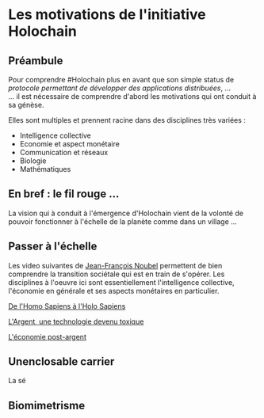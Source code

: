 # Les motivations de l'initiative Holochain

## Préambule
Pour comprendre #Holochain plus en avant que son simple status de _protocole permettant de développer des applications distribuées_, ...   
... il est nécessaire de comprendre d'abord les motivations qui ont conduit à sa génèse.

Elles sont multiples et prennent racine dans des disciplines très variées : 
   - Intelligence collective
   - Economie et aspect monétaire
   - Communication et réseaux
   - Biologie
   - Mathématiques


## En bref : le fil rouge ...
La vision qui à conduit à l'émergence d'Holochain vient de la volonté de pouvoir fonctionner à l'échelle de la planète comme dans un village ...


## Passer à l'échelle

Les video suivantes de <a href="https://noubel.com/">Jean-François Noubel</a> permettent de bien comprendre la transition sociétale qui est en train de s'opérer.
Les disciplines à l'oeuvre ici sont essentiellement l'intelligence collective, l'économie en générale et ses aspects monétaires en particulier.

<a href="https://www.youtube.com/watch?v=un5PJkTGCoY">De l'Homo Sapiens à l'Holo Sapiens</a> 

<a href="https://www.youtube.com/watch?v=6T2xgUCp9W0">L'Argent, une technologie devenu toxique</a>

<a href="https://www.youtube.com/watch?v=ihyrvBADlkI&list=PLMgJ9UQjGoTHDZp_PyOmALCy_hKpWWiql">L'économie post-argent</a> 



## Unenclosable carrier

La sé


## Biomimetrisme


